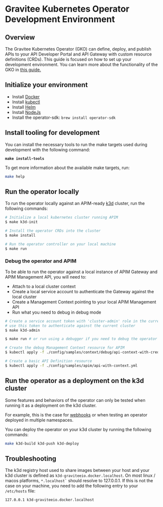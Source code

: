 # Gravitee Kubernetes Operator Development Environment

## Overview <a href="#user-content-initialize-your-environment" id="user-content-initialize-your-environment"></a>

The Gravitee Kubernetes Operator (GKO) can define, deploy, and publish APIs to your API Developer Portal and API Gateway with custom resource definitions (CRDs). This guide is focused on how to set up your development environment. You can learn more about the functionality of the GKO in [this guide.](../gravitee-kubernetes-operator.md)

## Initialize your environment <a href="#user-content-initialize-your-environment" id="user-content-initialize-your-environment"></a>

* Install [Docker](https://www.docker.com/)
* Install [kubectl](https://kubernetes.io/docs/tasks/tools/#kubectl)
* Install [Helm](https://helm.sh/docs/intro/install/)
* Install [NodeJs](https://nodejs.org/en/download/)
* Install the operator-sdk: `brew install operator-sdk`

## Install tooling for development <a href="#user-content-install-tooling-for-development" id="user-content-install-tooling-for-development"></a>

You can install the necessary tools to run the make targets used during development with the following command:

<pre class="language-sh"><code class="lang-sh"><strong>make install-tools
</strong></code></pre>

To get more information about the available make targets, run:

```sh
make help
```

## Run the operator locally <a href="#user-content-run-the-operator-locally" id="user-content-run-the-operator-locally"></a>

To run the operator locally against an APIM-ready [k3d](https://k3d.io/) cluster, run the following commands:

```sh
# Initialize a local kubernetes cluster running APIM
$ make k3d-init

# Install the operator CRDs into the cluster
$ make install

# Run the operator controller on your local machine
$ make run
```

### Debug the operator and APIM <a href="#user-content-debug-the-operator-and-apim" id="user-content-debug-the-operator-and-apim"></a>

To be able to run the operator against a local instance of APIM Gateway and APIM Management API, you will need to:

* Attach to a local cluster context
* Create a local service account to authenticate the Gateway against the local cluster
* Create a Management Context pointing to your local APIM Management API
* Run what you need to debug in debug mode

```sh
# Create a service account token with 'cluster-admin' role in the current context and
# use this token to authenticate against the current cluster
$ make k3d-admin

$ make run # or run using a debugger if you need to debug the operator as well

# Create the debug Management Context resource for APIM
$ kubectl apply -f ./config/samples/context/debug/api-context-with-credentials.yml

# Create a basic API Definition resource
$ kubectl apply -f ./config/samples/apim/api-with-context.yml
```

## Run the operator as a deployment on the k3d cluster <a href="#user-content-run-the-operator-as-a-deployment-on-the-k3d-cluster" id="user-content-run-the-operator-as-a-deployment-on-the-k3d-cluster"></a>

Some features and behaviors of the operator can only be tested when running it as a deployment on the k3d cluster.

For example, this is the case for [webhooks](https://sdk.operatorframework.io/docs/building-operators/golang/webhook/) or when testing an operator deployed in multiple namespaces.

You can deploy the operator on your k3d cluster by running the following commands:

```sh
make k3d-build k3d-push k3d-deploy
```

## Troubleshooting <a href="#user-content-troubleshooting" id="user-content-troubleshooting"></a>

The k3d registry host used to share images between your host and your k3d cluster is defined as `k3d-graviteeio.docker.localhost`. On most linux / macos platforms, `` *.localhost` `` should resolve to 127.0.0.1. If this is not the case on your machine, you need to add the following entry to your `/etc/hosts` file:

```
127.0.0.1 k3d-graviteeio.docker.localhost
```
